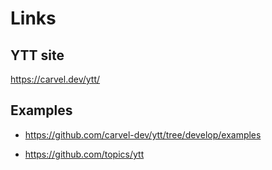 # Links

## YTT site

<https://carvel.dev/ytt/>

## Examples

- <https://github.com/carvel-dev/ytt/tree/develop/examples>

- <https://github.com/topics/ytt>

